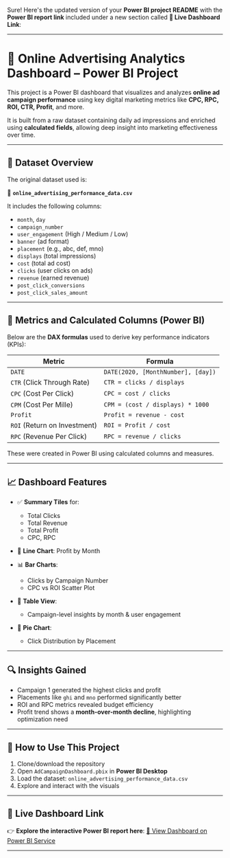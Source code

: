 Sure! Here's the updated version of your **Power BI project README** with the **Power BI report link** included under a new section called **🔗 Live Dashboard Link**:

---

# 🧠 Online Advertising Analytics Dashboard – Power BI Project

This project is a Power BI dashboard that visualizes and analyzes **online ad campaign performance** using key digital marketing metrics like **CPC, RPC, ROI, CTR, Profit**, and more.

It is built from a raw dataset containing daily ad impressions and enriched using **calculated fields**, allowing deep insight into marketing effectiveness over time.

---

## 📁 Dataset Overview

The original dataset used is:

📄 **`online_advertising_performance_data.csv`**

It includes the following columns:

* `month`, `day`
* `campaign_number`
* `user_engagement` (High / Medium / Low)
* `banner` (ad format)
* `placement` (e.g., abc, def, mno)
* `displays` (total impressions)
* `cost` (total ad cost)
* `clicks` (user clicks on ads)
* `revenue` (earned revenue)
* `post_click_conversions`
* `post_click_sales_amount`

---

## 🧮 Metrics and Calculated Columns (Power BI)

Below are the **DAX formulas** used to derive key performance indicators (KPIs):

| Metric                       | Formula                            |
| ---------------------------- | ---------------------------------- |
| `DATE`                       | `DATE(2020, [MonthNumber], [day])` |
| `CTR` (Click Through Rate)   | `CTR = clicks / displays`          |
| `CPC` (Cost Per Click)       | `CPC = cost / clicks`              |
| `CPM` (Cost Per Mille)       | `CPM = (cost / displays) * 1000`   |
| `Profit`                     | `Profit = revenue - cost`          |
| `ROI` (Return on Investment) | `ROI = Profit / cost`              |
| `RPC` (Revenue Per Click)    | `RPC = revenue / clicks`           |

These were created in Power BI using calculated columns and measures.

---

## 📈 Dashboard Features

* ✅ **Summary Tiles** for:

  * Total Clicks
  * Total Revenue
  * Total Profit
  * CPC, RPC

* 📅 **Line Chart**: Profit by Month

* 📊 **Bar Charts**:

  * Clicks by Campaign Number
  * CPC vs ROI Scatter Plot

* 🧾 **Table View**:

  * Campaign-level insights by month & user engagement

* 🍕 **Pie Chart**:

  * Click Distribution by Placement

---

## 🔍 Insights Gained

* Campaign 1 generated the highest clicks and profit
* Placements like `ghi` and `mno` performed significantly better
* ROI and RPC metrics revealed budget efficiency
* Profit trend shows a **month-over-month decline**, highlighting optimization need

---

## 🚀 How to Use This Project

1. Clone/download the repository
2. Open `AdCampaignDashboard.pbix` in **Power BI Desktop**
3. Load the dataset: `online_advertising_performance_data.csv`
4. Explore and interact with the visuals


---

## 🔗 Live Dashboard Link

👉 **Explore the interactive Power BI report here**:
[🔗 View Dashboard on Power BI Service](https://app.powerbi.com/links/0EKMOxBbgO?ctid=191dd60d-090a-4459-a071-b03c80f3ac3b&pbi_source=linkShare)

---
